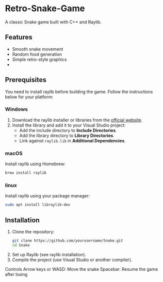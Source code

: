 # Retro-Snake-Game

A classic Snake game built with C++ and Raylib.

## Features
- Smooth snake movement
- Random food generation
- Simple retro-style graphics
- 
## Prerequisites
You need to install raylib before building the game. Follow the instructions below for your platform:

### Windows
1. Download the raylib installer or libraries from the [official website](https://www.raylib.com/).
2. Install the library and add it to your Visual Studio project:
   - Add the include directory to **Include Directories**.
   - Add the library directory to **Library Directories**.
   - Link against `raylib.lib` in **Additional Dependencies**.

### macOS
Install raylib using Homebrew:
```bash
brew install raylib

````
### linux
Install raylib using your package manager:
```bash
sudo apt install libraylib-dev
```
## Installation
1. Clone the repository:
   ```bash
   git clone https://github.com/yourusername/Snake.git
   cd Snake
   ```
2. Set up Raylib (see raylib installation).
3. Compile the project (use Visual Studio or another compiler).

Controls
Arrow keys or WASD: Move the snake
Spacebar: Resume the game after losing
